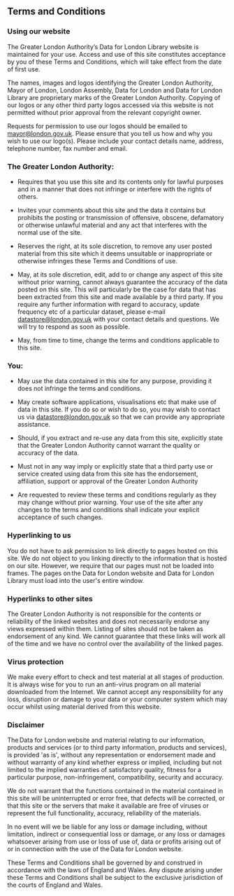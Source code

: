 ## Terms and Conditions 

### Using our website 

The Greater London Authority’s Data for London Library website is maintained for your use. Access and use of this site constitutes acceptance by you of these Terms and Conditions, which will take effect from the date of first use. 

The names, images and logos identifying the Greater London Authority, Mayor of London, London Assembly, Data for London and Data for London Library are proprietary marks of the Greater London Authority. Copying of our logos or any other third party logos accessed via this website is not permitted without prior approval from the relevant copyright owner. 

Requests for permission to use our logos should be emailed to mayor@london.gov.uk. Please ensure that you tell us how and why you wish to use our logo(s). Please include your contact details name, address, telephone number, fax number and email. 

 

### The Greater London Authority: 

- Requires that you use this site and its contents only for lawful purposes and in a manner that does not infringe or interfere with the rights of others. 

- Invites your comments about this site and the data it contains but prohibits the posting or transmission of offensive, obscene, defamatory or otherwise unlawful material and any act that interferes with the normal use of the site. 

- Reserves the right, at its sole discretion, to remove any user posted material from this site which it deems unsuitable or inappropriate or otherwise infringes these Terms and Conditions of use. 

- May, at its sole discretion, edit, add to or change any aspect of this site without prior warning, cannot always guarantee the accuracy of the data posted on this site. This will particularly be the case for data that has been extracted from this site and made available by a third party. If you require any further information with regard to accuracy, update frequency etc of a particular dataset, please e-mail datastore@london.gov.uk with your contact details and questions. We will try to respond as soon as possible. 

- May, from time to time, change the terms and conditions applicable to this site. 

### You: 

- May use the data contained in this site for any purpose, providing it does not infringe the terms and conditions. 

- May create software applications, visualisations etc that make use of data in this site. If you do so or wish to do so, you may wish to contact us via datastore@london.gov.uk so that we can provide any appropriate assistance. 

- Should, if you extract and re-use any data from this site, explicitly state that the Greater London Authority cannot warrant the quality or accuracy of the data. 

- Must not in any way imply or explicitly state that a third party use or service created using data from this site has the endorsement, affiliation, support or approval of the Greater London Authority 

- Are requested to review these terms and conditions regularly as they may change without prior warning. Your use of the site after any changes to the terms and conditions shall indicate your explicit acceptance of such changes. 

 

### Hyperlinking to us 

You do not have to ask permission to link directly to pages hosted on this site. We do not object to you linking directly to the information that is hosted on our site. However, we require that our pages must not be loaded into frames. The pages on the Data for London website and Data for London Library must load into the user's entire window. 

### Hyperlinks to other sites 

The Greater London Authority is not responsible for the contents or reliability of the linked websites and does not necessarily endorse any views expressed within them. Listing of sites should not be taken as endorsement of any kind. We cannot guarantee that these links will work all of the time and we have no control over the availability of the linked pages. 

### Virus protection 

We make every effort to check and test material at all stages of production. It is always wise for you to run an anti-virus program on all material downloaded from the Internet. We cannot accept any responsibility for any loss, disruption or damage to your data or your computer system which may occur whilst using material derived from this website. 

### Disclaimer 

The Data for London website and material relating to our information, products and services (or to third party information, products and services), is provided 'as is', without any representation or endorsement made and without warranty of any kind whether express or implied, including but not limited to the implied warranties of satisfactory quality, fitness for a particular purpose, non-infringement, compatibility, security and accuracy. 

We do not warrant that the functions contained in the material contained in this site will be uninterrupted or error free, that defects will be corrected, or that this site or the servers that make it available are free of viruses or represent the full functionality, accuracy, reliability of the materials. 

In no event will we be liable for any loss or damage including, without limitation, indirect or consequential loss or damage, or any loss or damages whatsoever arising from use or loss of use of, data or profits arising out of or in connection with the use of the Data for London website. 

These Terms and Conditions shall be governed by and construed in accordance with the laws of England and Wales. Any dispute arising under these Terms and Conditions shall be subject to the exclusive jurisdiction of the courts of England and Wales. 

 

 

 